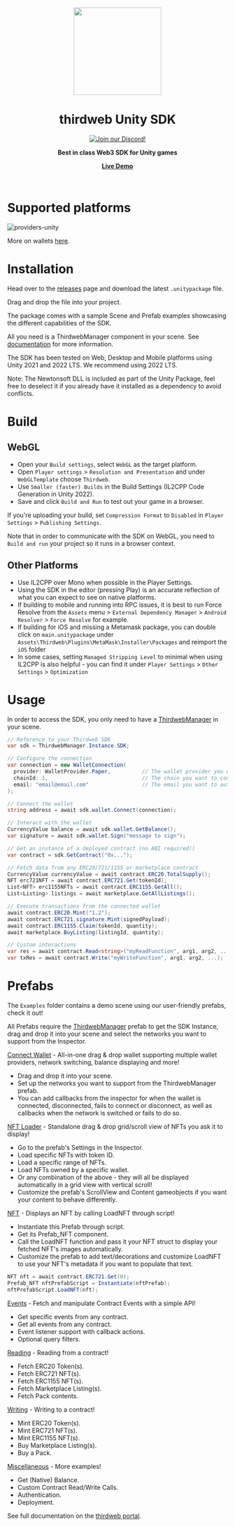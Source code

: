 <p align="center">
<br />
<a href="https://thirdweb.com"><img src="https://github.com/thirdweb-dev/js/blob/main/packages/sdk/logo.svg?raw=true" width="200" alt=""/></a>
<br />
</p>
<h1 align="center">thirdweb Unity SDK</h1>
<p align="center">
<a href="https://discord.gg/thirdweb"><img alt="Join our Discord!" src="https://img.shields.io/discord/834227967404146718.svg?color=7289da&label=discord&logo=discord&style=flat"/></a>

</p>
<p align="center"><strong>Best in class Web3 SDK for Unity games</strong></p>
<p align="center"><strong><a href="https://bafybeibh73sdxugia63nvuzxeqrcozalbhszaojcpgaatuli3skou3d3bq.ipfs.dweb.link/">Live Demo</a></strong></p>
<br />

# Supported platforms

![providers-unity](https://github.com/thirdweb-dev/unity-sdk/assets/43042585/8bac2226-a67a-4709-8a5d-49fadd58160c)

More on wallets [here](https://thirdweb.com/dashboard/wallet).

# Installation

Head over to the [releases](https://github.com/thirdweb-dev/unity-sdk/releases) page and download the latest `.unitypackage` file.

Drag and drop the file into your project.

The package comes with a sample Scene and Prefab examples showcasing the different capabilities of the SDK.

All you need is a ThirdwebManager component in your scene. See [documentation](https://portal.thirdweb.com/unity) for more information.

The SDK has been tested on Web, Desktop and Mobile platforms using Unity 2021 and 2022 LTS. We recommend using 2022 LTS.

Note: The Newtonsoft DLL is included as part of the Unity Package, feel free to deselect it if you already have it installed as a dependency to avoid conflicts.

# Build

## WebGL

- Open your `Build settings`, select `WebGL` as the target platform.
- Open `Player settings` > `Resolution and Presentation` and under `WebGLTemplate` choose `Thirdweb`.
- Use `Smaller (faster) Builds` in the Build Settings (IL2CPP Code Generation in Unity 2022).
- Save and click `Build and Run` to test out your game in a browser.

If you're uploading your build, set `Compression Format` to `Disabled` in `Player Settings` > `Publishing Settings`.

Note that in order to communicate with the SDK on WebGL, you need to `Build and run` your project so it runs in a browser context.

## Other Platforms

- Use IL2CPP over Mono when possible in the Player Settings.
- Using the SDK in the editor (pressing Play) is an accurate reflection of what you can expect to see on native platforms.
- If building to mobile and running into RPC issues, it is best to run Force Resolve from the `Assets` menu > `External Dependency Manager` > `Android Resolver` > `Force Resolve` for example.
- If building for iOS and missing a Metamask package, you can double click on `main.unitypackage` under `Assets\Thirdweb\Plugins\MetaMask\Installer\Packages` and reimport the `iOS` folder
- In some cases, setting `Managed Stripping Level` to minimal when using IL2CPP is also helpful - you can find it under `Player Settings` > `Other Settings` > `Optimization`

# Usage

In order to access the SDK, you only need to have a [ThirdwebManager](https://portal.thirdweb.com/unity/thirdwebmanager) in your scene.

```csharp
// Reference to your Thirdweb SDK
var sdk = ThirdwebManager.Instance.SDK;

// Configure the connection
var connection = new WalletConnection(
  provider: WalletProvider.Paper,          // The wallet provider you want to connect to (Required)
  chainId: 1,                              // The chain you want to connect to (Required)
  email: "email@email.com"                 // The email you want to authenticate with (Required for this provider)
);

// Connect the wallet
string address = await sdk.wallet.Connect(connection);

// Interact with the wallet
CurrencyValue balance = await sdk.wallet.GetBalance();
var signature = await sdk.wallet.Sign("message to sign");

// Get an instance of a deployed contract (no ABI required!)
var contract = sdk.GetContract("0x...");

// Fetch data from any ERC20/721/1155 or marketplace contract
CurrencyValue currencyValue = await contract.ERC20.TotalSupply();
NFT erc721NFT = await contract.ERC721.Get(tokenId);
List<NFT> erc1155NFTs = await contract.ERC1155.GetAll();
List<Listing> listings = await marketplace.GetAllListings();

// Execute transactions from the connected wallet
await contract.ERC20.Mint("1.2");
await contract.ERC721.signature.Mint(signedPayload);
await contract.ERC1155.Claim(tokenId, quantity);
await marketplace.BuyListing(listingId, quantity);

// Custom interactions
var res = await contract.Read<string>("myReadFunction", arg1, arg2, ...);
var txRes = await contract.Write("myWriteFunction", arg1, arg2, ...);
```

# Prefabs

The `Examples` folder contains a demo scene using our user-friendly prefabs, check it out!

All Prefabs require the [ThirdwebManager](https://github.com/thirdweb-dev/unity-sdk/blob/main/Assets/Thirdweb/Core/Scripts/ThirdwebManager.cs) prefab to get the SDK Instance, drag and drop it into your scene and select the networks you want to support from the Inspector.

[Connect Wallet](https://github.com/thirdweb-dev/unity-sdk/blob/main/Assets/Thirdweb/Examples/Scripts/Prefabs/Prefab_ConnectWallet.cs) - All-in-one drag & drop wallet supporting multiple wallet providers, network switching, balance displaying and more!

- Drag and drop it into your scene.
- Set up the networks you want to support from the ThirdwebManager prefab.
- You can add callbacks from the inspector for when the wallet is connected, disconnected, fails to connect or disconnect, as well as callbacks when the network is switched or fails to do so.

[NFT Loader](https://github.com/thirdweb-dev/unity-sdk/blob/main/Assets/Thirdweb/Examples/Scripts/Prefabs/Prefab_NFTLoader.cs) - Standalone drag & drop grid/scroll view of NFTs you ask it to display!

- Go to the prefab's Settings in the Inspector.
- Load specific NFTs with token ID.
- Load a specific range of NFTs.
- Load NFTs owned by a specific wallet.
- Or any combination of the above - they will all be displayed automatically in a grid view with vertical scroll!
- Customize the prefab's ScrollView and Content gameobjects if you want your content to behave differently.

[NFT](https://github.com/thirdweb-dev/unity-sdk/blob/main/Assets/Thirdweb/Examples/Scripts/Prefabs/Prefab_NFT.cs) - Displays an NFT by calling LoadNFT through script!

- Instantiate this Prefab through script.
- Get its Prefab_NFT component.
- Call the LoadNFT function and pass it your NFT struct to display your fetched NFT's images automatically.
- Customize the prefab to add text/decorations and customize LoadNFT to use your NFT's metadata if you want to populate that text.

```csharp
NFT nft = await contract.ERC721.Get(0);
Prefab_NFT nftPrefabScript = Instantiate(nftPrefab);
nftPrefabScript.LoadNFT(nft);
```

[Events](https://github.com/thirdweb-dev/unity-sdk/blob/main/Assets/Thirdweb/Examples/Scripts/Prefabs/Prefab_Events.cs) - Fetch and manipulate Contract Events with a simple API!

- Get specific events from any contract.
- Get all events from any contract.
- Event listener support with callback actions.
- Optional query filters.

[Reading](https://github.com/thirdweb-dev/unity-sdk/blob/main/Assets/Thirdweb/Examples/Scripts/Prefabs/Prefab_Reading.cs) - Reading from a contract!

- Fetch ERC20 Token(s).
- Fetch ERC721 NFT(s).
- Fetch ERC1155 NFT(s).
- Fetch Marketplace Listing(s).
- Fetch Pack contents.

[Writing](https://github.com/thirdweb-dev/unity-sdk/blob/main/Assets/Thirdweb/Examples/Scripts/Prefabs/Prefab_Writing.cs) - Writing to a contract!

- Mint ERC20 Token(s).
- Mint ERC721 NFT(s).
- Mint ERC1155 NFT(s).
- Buy Marketplace Listing(s).
- Buy a Pack.

[Miscellaneous](https://github.com/thirdweb-dev/unity-sdk/blob/main/Assets/Thirdweb/Examples/Scripts/Prefabs/Prefab_Miscellaneous.cs) - More examples!

- Get (Native) Balance.
- Custom Contract Read/Write Calls.
- Authentication.
- Deployment.

See full documentation on the [thirdweb portal](https://portal.thirdweb.com).
